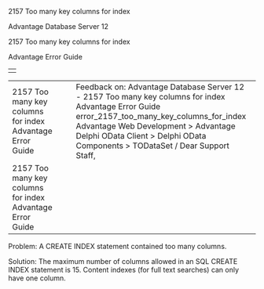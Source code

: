 2157 Too many key columns for index




Advantage Database Server 12  

2157 Too many key columns for index

Advantage Error Guide

|  |
| --- |
|  |

|  |  |  |  |  |
| --- | --- | --- | --- | --- |
| 2157 Too many key columns for index  Advantage Error Guide |  |  | Feedback on: Advantage Database Server 12 - 2157 Too many key columns for index Advantage Error Guide error\_2157\_too\_many\_key\_columns\_for\_index Advantage Web Development > Advantage Delphi OData Client > Delphi OData Components > TODataSet / Dear Support Staff, |  |
| 2157 Too many key columns for index  Advantage Error Guide |  |  |  |  |

Problem: A CREATE INDEX statement contained too many columns.

Solution: The maximum number of columns allowed in an SQL CREATE INDEX statement is 15. Content indexes (for full text searches) can only have one column.